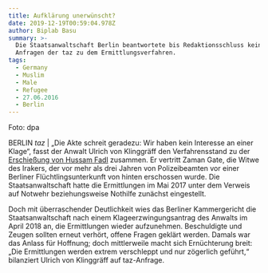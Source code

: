 ```yaml
---
title: Aufklärung unerwünscht?
date: 2019-12-19T00:59:04.978Z
author: Biplab Basu
summary: >-
  Die Staatsanwaltschaft Berlin beantwortete bis Redaktionsschluss keine
  Anfragen der taz zu dem Ermittlungsverfahren.
tags:
  - Germany
  - Muslim
  - Male
  - Refugee
  - 27.06.2016
  - Berlin
---
```

Foto: dpa

BERLIN *taz* | „Die Akte schreit geradezu: Wir haben kein Interesse an einer Klage“, fasst der Anwalt Ulrich von Klinggräff den Verfahrensstand zu der [Erschießung von Hussam Fadl](https://taz.de/Sexuelle-Gewalt-in-Notunterkuenften/!5340498/) zusammen. Er vertritt Zaman Gate, die Witwe des Irakers, der vor mehr als drei Jahren von Polizeibeamten vor einer Berliner Flüchtlingsunterkunft von hinten erschossen wurde. Die Staatsanwaltschaft hatte die Ermittlungen im Mai 2017 unter dem Verweis auf Notwehr beziehungsweise Nothilfe zunächst eingestellt.

Doch mit überraschender Deutlichkeit wies das Berliner Kammergericht die Staatsanwaltschaft nach einem Klageerzwingungsantrag des Anwalts im April 2018 an, die Ermittlungen wieder aufzunehmen. Beschuldigte und Zeugen sollten erneut verhört, offene Fragen geklärt werden. Damals war das Anlass für Hoffnung; doch mittlerweile macht sich Ernüchterung breit: „Die Ermittlungen werden extrem verschleppt und nur zögerlich geführt,“ bilanziert Ulrich von Klinggräff auf taz-Anfrage.
